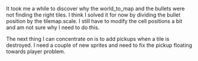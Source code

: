 
It took me a while to discover why the world_to_map and the bullets were not finding the right tiles. I think I solved it for now by dividing the bullet position by the tilemap.scale. I still have to modify the cell positions a bit and am not sure why I need to do this.

The next thing I can concentrate on is to add pickups when a tile is destroyed. I need a couple of new sprites and need to fix the pickup floating towards player problem.
